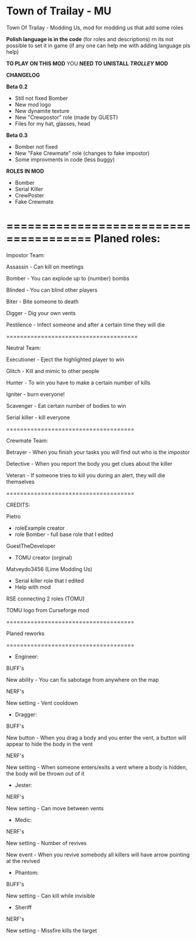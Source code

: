 # Town of Trailay - MU
Town Of Trailay - Modding Us, mod for modding us that add some roles

**Polish language is in the code** (for roles and descriptions) rn its not possible to set it in game
(if any one can help me with adding language pls help)

**TO PLAY ON THIS MOD** YOU **NEED TO UNISTALL *__TROLLEY__* MOD**

**CHANGELOG**

**Beta 0.2**
- Still not fixed Bomber
- New mod logo
- New dynamite texture
- New "Crewpostor" role (made by GUEST)
- Files for my hat, glasses, head

**Beta 0.3**
  - Bomber not fixed
  - New "Fake Crewmate" role (changes to fake impostor)
  - Some improvments in code (less buggy)

**ROLES IN MOD**
- Bomber
- Serial Killer
- CrewPoster
- Fake Crewmate

======================================
Planed roles:
======================================

Impostor Team:

Assassin - Can kill on meetings

Bomber - You can explode up to {number} bombs

Blinded - You can blind other players

Biter - Bite someone to death

Digger - Dig your own vents

Pestilence - Infect someone and after a certain time they will die

======================================

Neutral Team:

Executioner - Eject the highlighted player to win

Glitch - Kill and mimic to other people

Hunter - To win you have to make a certain number of kills

Igniter - burn everyone!

Scavenger - Eat certain number of bodies to win

Serial killer - kill everyone

=====================================

Crewmate Team:

Betrayer - When you finish your tasks you will find out who is the impostor

Detective - When you report the body you get clues about the killer

Veteran - If someone tries to kill you during an alert, they will die themselves

=====================================

CREDITS:

Pietro
- roleExample creator
- role Bomber - full base role that I edited

GuestTheDeveloper
- TOMU creator (orginal)

Matveydo3456 (Lime Modding Us)
- Serial killer role that I edited
- Help with mod

RSE
connecting 2 roles (TOMU)

TOMU logo from Curseforge mod

=====================================

Planed reworks

=====================================

- Engineer:

BUFF's

New ability - You can fix sabotage from anywhere on the map

NERF's

New setting - Vent cooldown

- Dragger:

BUFF's

New button - When you drag a body and you enter the vent, a button will appear to hide the body in the vent

NERF's

New setting - When someone enters/exits a vent where a body is hidden, the body will be thrown out of it

- Jester:

NERF's

New setting - Can move between vents

- Medic:

NERF's

New setting - Number of revives

New event - When you revive somebody all killers will have arrow pointing at the revived

- Phantom:

BUFF's

New setting - Can kill while invisible

- Sheriff

NERF's

New setting - Missfire kills the target
